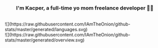 
 
### <div align="center">I'm Kacper, a full-time yo mom freelance developer 👨‍💻 </div>  

<br/>
![](https://raw.githubusercontent.com/IAmTheOnion/github-stats/master/generated/languages.svg)
<br/>
![](https://raw.githubusercontent.com/IAmTheOnion/github-stats/master/generated/overview.svg)

